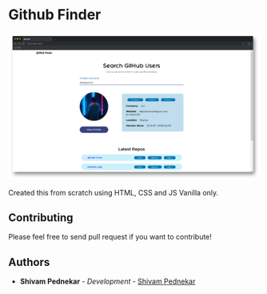 # Github Finder

![Thumbnail](Thumbnail.png)

Created this from scratch using HTML, CSS and JS Vanilla only.

## Contributing

Please feel free to send pull request if you want to contribute!

## Authors

- **Shivam Pednekar** - _Development_ - [Shivam Pednekar](https://github.com/shivampednekar)
